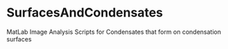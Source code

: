 # SurfacesAndCondensates
 MatLab Image Analysis Scripts for Condensates that form on condensation surfaces
